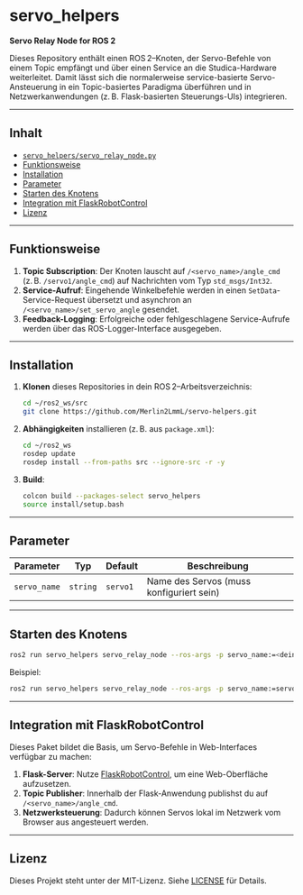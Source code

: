# **servo\_helpers**

**Servo Relay Node for ROS 2**

Dieses Repository enthält einen ROS 2–Knoten, der Servo-Befehle von einem Topic empfängt und über einen Service an die Studica-Hardware weiterleitet. Damit lässt sich die normalerweise service-basierte Servo-Ansteuerung in ein Topic-basiertes Paradigma überführen und in Netzwerkanwendungen (z. B. Flask-basierten Steuerungs-UIs) integrieren.

---

## Inhalt

* [`servo_helpers/servo_relay_node.py`](#servo_helpersservo_relay_nodepy)
* [Funktionsweise](#funktionsweise)
* [Installation](#installation)
* [Parameter](#parameter)
* [Starten des Knotens](#starten-des-knotens)
* [Integration mit FlaskRobotControl](#integration-mit-flaskrobotcontrol)
* [Lizenz](#lizenz)

---

## Funktionsweise

1. **Topic Subscription**: Der Knoten lauscht auf `/<servo_name>/angle_cmd` (z. B. `/servo1/angle_cmd`) auf Nachrichten vom Typ `std_msgs/Int32`.
2. **Service-Aufruf**: Eingehende Winkelbefehle werden in einen `SetData`-Service-Request übersetzt und asynchron an `/<servo_name>/set_servo_angle` gesendet.
3. **Feedback-Logging**: Erfolgreiche oder fehlgeschlagene Service-Aufrufe werden über das ROS-Logger-Interface ausgegeben.

---

## Installation

1. **Klonen** dieses Repositories in dein ROS 2–Arbeitsverzeichnis:

   ```bash
   cd ~/ros2_ws/src
   git clone https://github.com/Merlin2LmmL/servo-helpers.git
   ```

2. **Abhängigkeiten** installieren (z. B. aus `package.xml`):

   ```bash
   cd ~/ros2_ws
   rosdep update
   rosdep install --from-paths src --ignore-src -r -y
   ```

3. **Build**:

   ```bash
   colcon build --packages-select servo_helpers
   source install/setup.bash
   ```

---

## Parameter

| Parameter    | Typ      | Default  | Beschreibung                             |
| ------------ | -------- | -------- | ---------------------------------------- |
| `servo_name` | `string` | `servo1` | Name des Servos (muss konfiguriert sein) |

---

## Starten des Knotens

```bash
ros2 run servo_helpers servo_relay_node --ros-args -p servo_name:=<dein_servo_name>
```

Beispiel:

```bash
ros2 run servo_helpers servo_relay_node --ros-args -p servo_name:=servo2
```

---

## Integration mit FlaskRobotControl

Dieses Paket bildet die Basis, um Servo-Befehle in Web-Interfaces verfügbar zu machen:

1. **Flask-Server**: Nutze [FlaskRobotControl](https://github.com/Merlin2LmmL/FlaskRobotControl), um eine Web-Oberfläche aufzusetzen.
2. **Topic Publisher**: Innerhalb der Flask-Anwendung publishst du auf `/<servo_name>/angle_cmd`.
3. **Netzwerksteuerung**: Dadurch können Servos lokal im Netzwerk vom Browser aus angesteuert werden.

---

## Lizenz

Dieses Projekt steht unter der MIT-Lizenz. Siehe [LICENSE](LICENSE) für Details.
